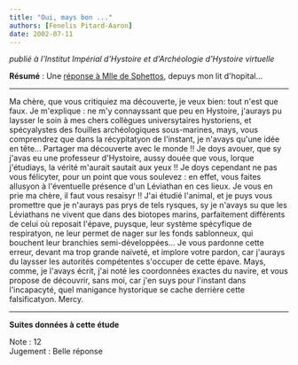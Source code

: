 ```yaml
---
title: "Oui, mays bon ..."
authors: [Fenelis Pitard-Aaron]
date: 2002-07-11
---
```


_publié à l'Institut Impérial d'Hystoire et d'Archéologie d'Hystoire virtuelle_


**Résumé** : Une [réponse à Mlle de Sphettos](../etude-07-11), depuys mon lit d'hopital...

---

Ma chère, que vous critiquiez ma découverte, je veux bien: tout n'est que faux. Je m'explique : ne m'y connayssant que peu en Hystoire, j'aurays pu laysser le soin à mes chers collègues universytaires hystoriens, et spécyalystes des fouilles archéologiques sous-marines, mays, vous comprendrez que dans la récypitatyon de l'instant, je n'avays qu'une idée en tête... Partager ma découverte avec le monde !! Je doys avouer, que sy j'avas eu une professeur d'Hystoire, aussy douée que vous, lorque j'étudiays, la vérité m'aurait sautait aux yeux !! Je doys cependant ne pas vous félicyter, pour un point que vous soulevez : en effet, vous faites allusyon à l'éventuelle présence d'un Léviathan en ces lieux. Je vous en prie ma chère, il faut vous resaisyr !! J'ai étudié l'animal, et je puys vous promettre que je n'aurays pas prys de tels rysques, sy je n'avays su que les Léviathans ne vivent que dans des biotopes marins, parfaitement différents de celui où reposait l'épave, puysque, leur système spécyfique de respiratyon, ne leur permet de nager sur les fonds sablonneux, qui bouchent leur branchies semi-développées... Je vous pardonne cette erreur, devant ma trop grande naïveté, et implore votre pardon, car j'aurays du laysser les autorités compétentes s'occuper de cette épave. Mays, comme, je l'avays écrit, j'ai noté les coordonnées exactes du navire, et vous propose de découvrir, sans moi, car j'en suys pour l'instant dans l'incapacyté, quel manigance hystorique se cache derrière cette falsificatyon. Mercy.

---
**Suites données à cette étude**

Note : 12  
Jugement : Belle réponse


